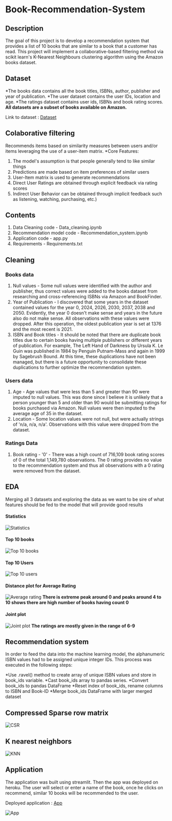 # Book-Recommendation-System

## Description

The goal of this project is to develop a recommendation system that provides a list of 10 books that are similar to a book that a customer has read. This project will implement a collaborative-based filtering method via scikit learn's K-Nearest Neighbours clustering algorithm using the Amazon books dataset. 

## Dataset
*The books data contains all the book titles, ISBNs, author, publisher and year of publication. 
*The user dataset contains the user IDs, location and age. 
*The ratings dataset contains user ids, ISBNs and book rating scores. 
**All datasets are a subset of books available on Amazon.**

Link to dataset : [Dataset](https://www.kaggle.com/datasets/arashnic/book-recommendation-dataset)

## Colaborative filtering

Recommends items based on similarity measures between users and/or items leveraging the use of a user-item matrix.
*Core Features:
  1. The model's assumption is that people generally tend to like similar things
  2. Predictions are made based on item preferences of similar users
  3. User-Item matrix is used to generate recommendations
  4. Direct User Ratings are obtained through explicit feedback via rating scores
  5. Indirect User Behavior can be obtained through implicit feedback such as listening, watching, purchasing, etc.)
  
## Contents
1. Data Cleaning code - Data_cleaning.ipynb
2. Recommendation model code - Recommendation_system.ipynb
3. Application code - app.py
4. Requirements - Requirements.txt

## Cleaning

### Books data
1. Null values - Some null values were identified with the author and publisher, thus correct values were added to the books dataset from researching and cross-referencing ISBNs via Amazon and BookFinder.
2. Year of Publication - I discovered that some years in the dataset contained values for the year 0, 2024, 2026, 2030, 2037, 2038 and 2050. Evidently, the year 0 doesn't make sense and years in the future also do not make sense. All observations with these values were dropped. After this operation, the oldest publication year is set at 1376 and the most recent is 2021.
3. ISBN and Book titles - It should be noted that there are duplicate book titles due to certain books having multiple publishers or different years of publication. For example, The Left Hand of Darkness by Ursula K. Le Guin was published in 1984 by Penguin Putnam-Mass and again in 1999 by Sagebrush Bound. At this time, these duplications have not been managed, but there is a future opportunity to consolidate these duplications to further optimize the recommendation system.

### Users data
1. Age - Age values that were less than 5 and greater than 90 were imputed to null values. This was done since I believe it is unlikely that a person younger than 5 and older than 90 would be submitting ratings for books purchased via Amazon. Null values were then imputed to the average age of 35 in the dataset.
2. Location - Some location values were not null, but were actually strings of 'n/a, n/a, n/a'. Observations with this value were dropped from the dataset.

### Ratings Data
1. Book rating - '0' - There was a high count of 716,109 book rating scores of 0 of the total 1,149,780 observations. The 0 rating provides no value to the recommendation system and thus all observations with a 0 rating were removed from the dataset.

## EDA

Merging all 3 datasets and exploring the data as we want to be sire of what features should be fed to the model that will provide good results

#### Statistics
![Statistics](https://github.com/shubhampandkar/Book-Recommendation-System/blob/main/images/statistics.png "Statistics")

#### Top 10 books 
![Top 10 books](https://github.com/shubhampandkar/Book-Recommendation-System/blob/main/images/top%2010%20books.png "Top 10 books")

#### Top 10 Users
![Top 10 users](https://github.com/shubhampandkar/Book-Recommendation-System/blob/main/images/top%2010%20user%20rating.png "Top 10 users")

#### Distance plot for Average Rating
![Average rating](https://github.com/shubhampandkar/Book-Recommendation-System/blob/main/images/average_ratings.png "Average rating")
**There is extreme peak around 0 and peaks around 4 to 10 shows there are high number of books having count 0**

#### Joint plot
![Joint plot](https://github.com/shubhampandkar/Book-Recommendation-System/blob/main/images/joint_plot.png "Joint plot")
**The ratings are mostly given in the range of 6-9**

## Recommendation system

In order to feed the data into the machine learning model, the alphanumeric ISBN values had to be assigned unique integer IDs. This process was executed in the following steps:

*Use .ravel() method to create array of unique ISBN values and store in book_ids variable.
*Cast book_ids array to pandas series.
*Convert book_ids to pandas DataFrame
*Reset index of book_ids, rename columns to ISBN and Book-ID
*Merge book_ids DataFrame with larger merged dataset

## Compressed Sparse row matrix
![CSR](https://github.com/shubhampandkar/Book-Recommendation-System/blob/main/images/CSR.png "CSR")

## K nearest neighbors
![KNN](https://github.com/shubhampandkar/Book-Recommendation-System/blob/main/images/KNN.png "KNN")

## Application
The application was built using streamlit. Then the app was deployed on heroku.
The user will select or enter a name of the book, once he clicks on recommend, similar 10 books will be recommended to the user.

Deployed application : [App]([https://git.heroku.com/book-recommender-srp.git](https://book-recommender-srp.herokuapp.com))

![App](https://github.com/shubhampandkar/Book-Recommendation-System/blob/main/images/app.png "App")
